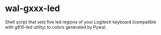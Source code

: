 # wal-gxxx-led
Shell script that sets five led regions of your Logitech keyboard (compatible with g810-led utility) to colors generated by Pywal.
